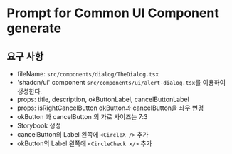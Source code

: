 # Prompt for Common UI Component generate

## 요구 사항

- fileName: `src/components/dialog/TheDialog.tsx`
- 'shadcn/ui' component `src/components/ui/alert-dialog.tsx`를 이용하여 생성한다.
- props: title, description, okButtonLabel, cancelButtonLabel
- props: isRightCancelButton okButton과 cancelButton을 좌우 변경
- okButton 과 cancelButton 의 가로 사이즈는 7:3
- Storybook 생성
- cancelButton의 Label 왼쪽에 `<CircleX />` 추가
- okButton의 Label 왼쪽에 `<CircleCheck x/>` 추가